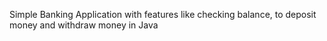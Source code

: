 Simple Banking Application with features like checking balance, to deposit money and withdraw money in Java
